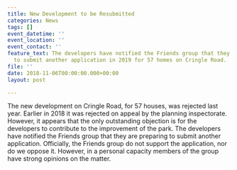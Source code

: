 ```yaml
---
title: New Development to be Resubmitted
categories: News
tags: []
event_datetime: ''
event_location: ''
event_contact: ''
feature_text: The developers have notified the Friends group that they are preparing
  to submit another application in 2019 for 57 homes on Cringle Road.
file: ''
date: 2018-11-06T00:00:00.000+00:00
layout: post

---
```

The new development on Cringle Road, for 57 houses, was rejected last year. Earlier in 2018 it was rejected on appeal by the planning inspectorate. However, it appears that the only outstanding objection is for the developers to contribute to the improvement of the park. The developers have notified the Friends group that they are preparing to submit another application. Officially, the Friends group do not support the application, nor do we oppose it. However, in  a personal capacity members of the group have strong opinions on the matter.